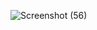 ![Screenshot (56)](https://github.com/MaheshAk999/Sample-Webpage/assets/132835909/cb652c1a-78e9-49d0-bdcc-1a55e9dd7aa8)
